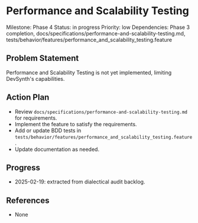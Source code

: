 # Performance and Scalability Testing
Milestone: Phase 4
Status: in progress
Priority: low
Dependencies: Phase 3 completion, docs/specifications/performance-and-scalability-testing.md, tests/behavior/features/performance_and_scalability_testing.feature

## Problem Statement
Performance and Scalability Testing is not yet implemented, limiting DevSynth's capabilities.


## Action Plan
- Review `docs/specifications/performance-and-scalability-testing.md` for requirements.
- Implement the feature to satisfy the requirements.
- Add or update BDD tests in `tests/behavior/features/performance_and_scalability_testing.feature`.
- Update documentation as needed.

## Progress
- 2025-02-19: extracted from dialectical audit backlog.

## References
- None
